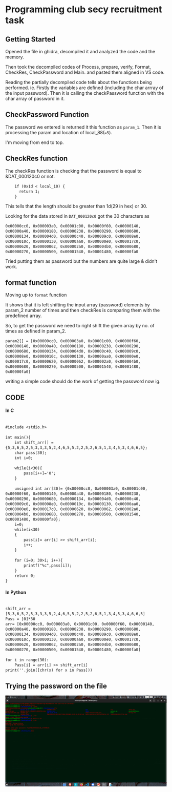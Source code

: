 # Programming club secy recruitment task

## Getting Started

Opened the file in ghidra, decompiled it and analyzed the code and the memory. 

Then took the decompiled codes of Process, prepare, verify, Format, CheckRes, CheckPassword and Main.
and pasted them aligned in VS code.

Reading the partially decompiled code tells about the functions being performed. ie. Firstly the variables are defined (including the char arrray of the input password). Then it is calling the checkPassword function with the char array of password in it.

## CheckPassword   Function

The password we entered is returned it this function as `param_1`. Then it is processing the param and location of local_88(`=5`).

I'm moving from end to top.

## CheckRes function

The checkRes function is checking  that the password is equal to &DAT_000120c0 or not.

```c:
    if (0x1d < local_10) {
      return 1;
    }
```

This tells that the length should be greater than 1d(29 in hex) or 30.

Looking for the data stored in `DAT_000120c0` got the 30 characters as

```c:
0x00000cc0, 0x000003a0, 0x00001c00, 0x00000f60, 0x00000140, 0x00000a40, 0x00000180, 0x00000238, 0x00000290, 0x00000680, 0x00000134, 0x000004d0, 0x00000c40, 0x000009c0, 0x000008e0, 0x0000010c, 0x00000130, 0x00000aa0, 0x000000e0, 0x000017c0, 0x00000620, 0x00000062, 0x000002a0, 0x000004b0, 0x00000680, 0x00000270, 0x00000500, 0x00001540, 0x00001480, 0x00000fa0
```

Tried putting them as password but the numbers are quite large & didn't work.

## format function

Moving up to `format` function

It shows that it is left shifting the input array (password) elements by param_2 number of times and then checkRes is comparing them with the predefined array.

So, to get the password we need to right shift the given array by no. of times as defined in param_2.

```c:
param2[] = [0x00000cc0, 0x000003a0, 0x00001c00, 0x00000f60, 0x00000140, 0x00000a40, 0x00000180, 0x00000238, 0x00000290, 0x00000680, 0x00000134, 0x000004d0, 0x00000c40, 0x000009c0, 0x000008e0, 0x0000010c, 0x00000130, 0x00000aa0, 0x000000e0, 0x000017c0, 0x00000620, 0x00000062, 0x000002a0, 0x000004b0, 0x00000680, 0x00000270, 0x00000500, 0x00001540, 0x00001480, 0x00000fa0]
```

writing a simple code should do the work of getting the password now ig.

## CODE

#### In C



```c:

#include <stdio.h>

int main(){
    int shift_arr[] = {5,3,6,5,2,5,3,3,3,5,2,4,6,5,5,2,2,5,2,6,5,1,3,4,5,3,4,6,6,5};
    char pass[30];
    int i=0;
    
    while(i<30){
        pass[i++]='0';
    }
    
    unsigned int arr[30]= {0x00000cc0, 0x000003a0, 0x00001c00, 0x00000f60, 0x00000140, 0x00000a40, 0x00000180, 0x00000238, 0x00000290, 0x00000680, 0x00000134, 0x000004d0, 0x00000c40, 0x000009c0, 0x000008e0, 0x0000010c, 0x00000130, 0x00000aa0, 0x000000e0, 0x000017c0, 0x00000620, 0x00000062, 0x000002a0, 0x000004b0, 0x00000680, 0x00000270, 0x00000500, 0x00001540, 0x00001480, 0x00000fa0};
    i=0;
    while(i<30)
    {
        pass[i]= arr[i] >> shift_arr[i];
        i++;
    }
    
    for (i=0; 30>i; i++){
        printf("%c",pass[i]);
    }
    return 0;
}

```

#### In Python



```python:

shift_arr = [5,3,6,5,2,5,3,3,3,5,2,4,6,5,5,2,2,5,2,6,5,1,3,4,5,3,4,6,6,5]
Pass = [0]*30
arr= [0x00000cc0, 0x000003a0, 0x00001c00, 0x00000f60, 0x00000140, 0x00000a40, 0x00000180, 0x00000238, 0x00000290, 0x00000680, 0x00000134, 0x000004d0, 0x00000c40, 0x000009c0, 0x000008e0, 0x0000010c, 0x00000130, 0x00000aa0, 0x000000e0, 0x000017c0, 0x00000620, 0x00000062, 0x000002a0, 0x000004b0, 0x00000680, 0x00000270, 0x00000500, 0x00001540, 0x00001480, 0x00000fa0]

for i in range(30):
    Pass[i] = arr[i] >> shift_arr[i]
print(''.join([chr(x) for x in Pass]))

```

## Trying the password on the file 

![](https://github.com/Akhilstaar/Pclub_Secy_Tasks/blob/main/Task-2_Rev-Bin/images/Screenshot%20from%202022-08-14%2014-53-10.png)